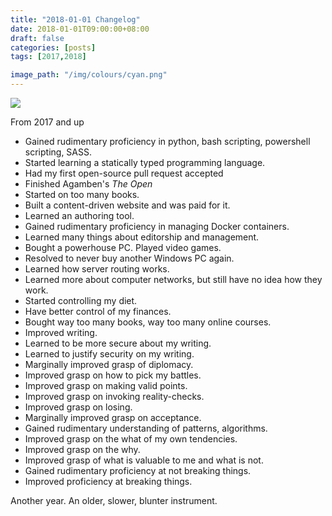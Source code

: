 ```yaml
---
title: "2018-01-01 Changelog"
date: 2018-01-01T09:00:00+08:00
draft: false
categories: [posts]
tags: [2017,2018]

image_path: "/img/colours/cyan.png"
---
```

![](/img/colours/cyan.png)

From 2017 and up

- Gained rudimentary proficiency in python, bash scripting, powershell scripting, SASS.
- Started learning a statically typed programming language.
- Had my first open-source pull request accepted
- Finished Agamben's _The Open_
- Started on too many books.
- Built a content-driven website and was paid for it.
- Learned an authoring tool.
- Gained rudimentary proficiency in managing Docker containers.
- Learned many things about editorship and management.
- Bought a powerhouse PC. Played video games.
- Resolved to never buy another Windows PC again.
- Learned how server routing works.
- Learned more about computer networks, but still have no idea how they work.
- Started controlling my diet.
- Have better control of my finances.
- Bought way too many books, way too many online courses.
- Improved writing.
- Learned to be more secure about my writing.
- Learned to justify security on my writing.
- Marginally improved grasp of diplomacy.
- Improved grasp on how to pick my battles.
- Improved grasp on making valid points.
- Improved grasp on invoking reality-checks.
- Improved grasp on losing.
- Marginally improved grasp on acceptance.
- Gained rudimentary understanding of patterns, algorithms.
- Improved grasp on the what of my own tendencies.
- Improved grasp on the why.
- Improved grasp of what is valuable to me and what is not.
- Gained rudimentary proficiency at not breaking things.
- Improved proficiency at breaking things.

Another year. An older, slower, blunter instrument.
